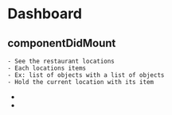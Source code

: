 
# Dashboard

## componentDidMount
    - See the restaurant locations
    - Each locations items
    - Ex: list of objects with a list of objects
    - Hold the current location with its item
 - 
 - 